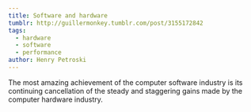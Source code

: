 ```yaml
---
title: Software and hardware
tumblr: http://guillermonkey.tumblr.com/post/3155172842
tags:
  - hardware
  - software
  - performance
author: Henry Petroski
---
```


The most amazing achievement of the computer software industry is its continuing cancellation of the steady and staggering gains made by the computer hardware industry.
